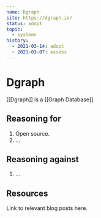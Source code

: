 ```yaml
---
name: Dgraph
site: https://dgraph.io/
status: adopt
topic:
  - systems
history:
  - 2021-03-14: adopt
  - 2021-03-07: assess
---
```


# Dgraph
[[Dgraph]] is a [[Graph Database]].

## Reasoning for
1. Open source.
2. ...
## Reasoning against
1. ...

## Resources
Link to relevant blog posts here.